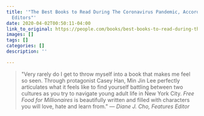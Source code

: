 ```yaml
---
title: '"The Best Books to Read During The Coronavirus Pandemic, According to PEOPLE
  Editors"'
date: 2020-04-02T00:50:11-04:00
link_to_original: https://people.com/books/best-books-to-read-during-the-coronavirus-pandemic-people-editors/
images: []
tags: []
categories: []
description: ''

---
```

> "Very rarely do I get to throw myself into a book that makes me feel so seen. Through protagonist Casey Han, Min Jin Lee perfectly articulates what it feels like to find yourself battling between two cultures as you try to navigate young adult life in New York City. _Free Food for Millionaires_ is beautifully written and filled with characters you will love, hate and learn from." — _Diane J. Cho, Features Editor_